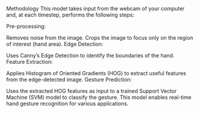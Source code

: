 Methodology
This model takes input from the webcam of your computer and, at each timestep, performs the following steps:

Pre-processing:

Removes noise from the image.
Crops the image to focus only on the region of interest (hand area).
Edge Detection:

Uses Canny’s Edge Detection to identify the boundaries of the hand.
Feature Extraction:

Applies Histogram of Oriented Gradients (HOG) to extract useful features from the edge-detected image.
Gesture Prediction:

Uses the extracted HOG features as input to a trained Support Vector Machine (SVM) model to classify the gesture.
This model enables real-time hand gesture recognition for various applications.
